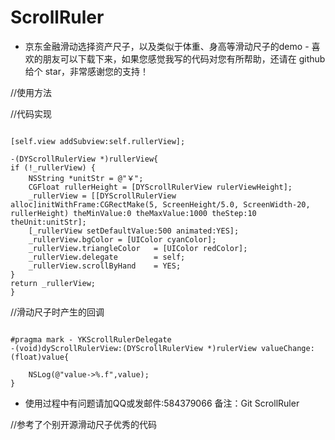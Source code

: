 # ScrollRuler


 * 京东金融滑动选择资产尺子，以及类似于体重、身高等滑动尺子的demo
 - 喜欢的朋友可以下载下来，如果您感觉我写的代码对您有所帮助，还请在 github 给个 star，非常感谢您的支持！

//使用方法

//代码实现
<pre><code>
[self.view addSubview:self.rullerView];

-(DYScrollRulerView *)rullerView{
if (!_rullerView) {
    NSString *unitStr = @"￥";
    CGFloat rullerHeight = [DYScrollRulerView rulerViewHeight];
    _rullerView = [[DYScrollRulerView alloc]initWithFrame:CGRectMake(5, ScreenHeight/5.0, ScreenWidth-20, rullerHeight) theMinValue:0 theMaxValue:1000 theStep:10 theUnit:unitStr];
    [_rullerView setDefaultValue:500 animated:YES];
    _rullerView.bgColor = [UIColor cyanColor];
    _rullerView.triangleColor   = [UIColor redColor];
    _rullerView.delegate        = self;
    _rullerView.scrollByHand    = YES;
}
return _rullerView;
}
</code></pre>
//滑动尺子时产生的回调
<pre><code>
#pragma mark - YKScrollRulerDelegate
-(void)dyScrollRulerView:(DYScrollRulerView *)rulerView valueChange:(float)value{

    NSLog(@"value->%.f",value);
}
</code></pre>

 - 使用过程中有问题请加QQ或发邮件:584379066 备注：Git ScrollRuler

//参考了个别开源滑动尺子优秀的代码

